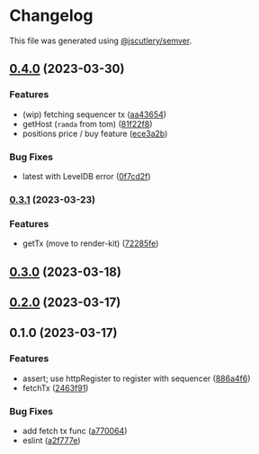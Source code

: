 # Changelog

This file was generated using [@jscutlery/semver](https://github.com/jscutlery/semver).

## [0.4.0](https://github.com/permafacts/facts-kit/compare/contract-kit-0.3.1...contract-kit-0.4.0) (2023-03-30)


### Features

* (wip) fetching sequencer tx ([aa43654](https://github.com/permafacts/facts-kit/commit/aa43654ce63d3d10e1e896a85fa4f35f65502a0e))
* getHost (`ramda` from tom) ([81f22f8](https://github.com/permafacts/facts-kit/commit/81f22f80306875075f0353a5581e7bb5f53cf8b3))
* positions price / buy feature ([ece3a2b](https://github.com/permafacts/facts-kit/commit/ece3a2b598f027c814c08f1c648916c8bcd941b5))


### Bug Fixes

* latest with LevelDB error ([0f7cd2f](https://github.com/permafacts/facts-kit/commit/0f7cd2f8e8c208cd61f2664ffca604e60d8f9850))

### [0.3.1](https://github.com/permafacts/facts-kit/compare/contract-kit-0.3.0...contract-kit-0.3.1) (2023-03-23)


### Features

* getTx (move to render-kit) ([72285fe](https://github.com/permafacts/facts-kit/commit/72285fef73b90a4e953532256ea0b0fc109ee8e2))

## [0.3.0](https://github.com/permafacts/facts-kit/compare/contract-kit-0.2.0...contract-kit-0.3.0) (2023-03-18)

## [0.2.0](https://github.com/permafacts/facts-kit/compare/contract-kit-0.1.0...contract-kit-0.2.0) (2023-03-17)

## 0.1.0 (2023-03-17)


### Features

* assert; use httpRegister to register with sequencer ([886a4f6](https://github.com/permafacts/facts-kit/commit/886a4f6babf996d18cc1be8bd19eca6b5bd6479f))
* fetchTx ([2463f91](https://github.com/permafacts/facts-kit/commit/2463f913ea9001ef48b6fe9ab12bce716ec799de))


### Bug Fixes

* add fetch tx func ([a770064](https://github.com/permafacts/facts-kit/commit/a770064857380d64c91bd5132995ccd09fbe2313))
* eslint ([a2f777e](https://github.com/permafacts/facts-kit/commit/a2f777ee59147095a0c88ee5ed9be668da79e5d0))
